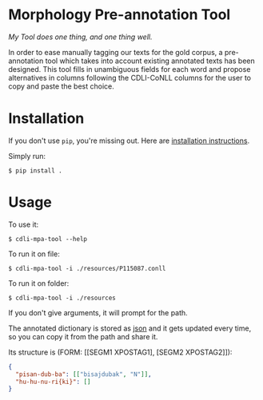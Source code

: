 # Morphology Pre-annotation Tool

*My Tool does one thing, and one thing well.*

In order to ease manually tagging our texts for the gold corpus, 
a pre-annotation tool which takes into account existing annotated 
texts has been designed. This tool fills in unambiguous fields for 
each word and propose alternatives in columns following the CDLI-CoNLL 
columns for the user to copy and paste the best choice.


# Installation

If you don't use `pip`, you're missing out.
Here are [installation instructions](https://pip.pypa.io/en/stable/installing/).

Simply run:

    $ pip install .


# Usage

To use it:

    $ cdli-mpa-tool --help
    
To run it on file:
    
    $ cdli-mpa-tool -i ./resources/P115087.conll 
    
To run it on folder:

    $ cdli-mpa-tool -i ./resources    
    
If you don't give arguments, it will prompt for the path.

The annotated dictionary is stored as [json](./cdli_mpa_tool/annotated_morph_dict.json) and it gets updated every time, 
so you can copy it from the path and share it.

Its structure is (FORM: [[SEGM1	XPOSTAG1], [SEGM2	XPOSTAG2]]):

```json
{
  "pisan-dub-ba": [["bisajdubak", "N"]], 
  "hu-hu-nu-ri{ki}": []
}
```
    


